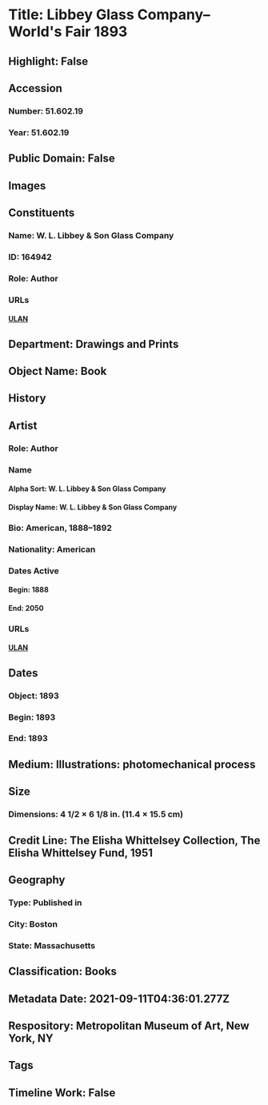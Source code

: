 # Title: Libbey Glass Company– World's Fair 1893
## Highlight: False
## Accession
### Number: 51.602.19
### Year: 51.602.19
## Public Domain: False
## Images
## Constituents
### Name: W. L. Libbey &amp; Son Glass Company
### ID: 164942
### Role: Author
### URLs
#### [ULAN](http://vocab.getty.edu/page/ulan/500333043)
## Department: Drawings and Prints
## Object Name: Book
## History
## Artist
### Role: Author
### Name
#### Alpha Sort: W. L. Libbey & Son Glass Company
#### Display Name: W. L. Libbey & Son Glass Company
### Bio: American, 1888–1892
### Nationality: American
### Dates Active
#### Begin: 1888
#### End: 2050
### URLs
#### [ULAN](http://vocab.getty.edu/page/ulan/500333043)
## Dates
### Object: 1893
### Begin: 1893
### End: 1893
## Medium: Illustrations: photomechanical process
## Size
### Dimensions: 4 1/2 × 6 1/8 in. (11.4 × 15.5 cm)
## Credit Line: The Elisha Whittelsey Collection, The Elisha Whittelsey Fund, 1951
## Geography
### Type: Published in
### City: Boston
### State: Massachusetts
## Classification: Books
## Metadata Date: 2021-09-11T04:36:01.277Z
## Respository: Metropolitan Museum of Art, New York, NY
## Tags
## Timeline Work: False